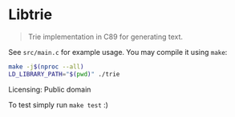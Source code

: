 # Libtrie

> Trie implementation in C89 for generating text.

See `src/main.c` for example usage. You may compile it using `make`:

```sh
make -j$(nproc --all)
LD_LIBRARY_PATH="$(pwd)" ./trie
```

Licensing: Public domain

To test simply run `make test` :)
